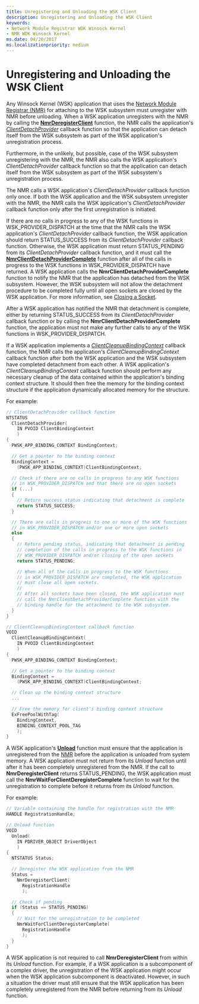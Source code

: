 ```yaml
---
title: Unregistering and Unloading the WSK Client
description: Unregistering and Unloading the WSK Client
keywords:
- Network Module Registrar WDK Winsock Kernel
- NMR WDK Winsock Kernel
ms.date: 04/20/2017
ms.localizationpriority: medium
---
```


# Unregistering and Unloading the WSK Client


Any Winsock Kernel (WSK) application that uses the [Network Module Registrar (NMR)](network-module-registrar2.md) for attaching to the WSK subsystem must unregister with NMR before unloading. When a WSK application unregisters with the NMR by calling the [**NmrDeregisterClient**](/windows-hardware/drivers/ddi/netioddk/nf-netioddk-nmrderegisterclient) function, the NMR calls the application's [*ClientDetachProvider*](/windows-hardware/drivers/ddi/netioddk/nc-netioddk-npi_client_detach_provider_fn) callback function so that the application can detach itself from the WSK subsystem as part of the WSK application's unregistration process.

Furthermore, in the unlikely, but possible, case of the WSK subsystem unregistering with the NMR, the NMR also calls the WSK application's *ClientDetachProvider* callback function so that the application can detach itself from the WSK subsystem as part of the WSK subsystem's unregistration process.

The NMR calls a WSK application's *ClientDetachProvider* callback function only once. If both the WSK application and the WSK subsystem unregister with the NMR, the NMR calls the WSK application's *ClientDetachProvider* callback function only after the first unregistration is initiated.

If there are no calls in progress to any of the WSK functions in WSK\_PROVIDER\_DISPATCH at the time that the NMR calls the WSK application's *ClientDetachProvider* callback function, the WSK application should return STATUS\_SUCCESS from its *ClientDetachProvider* callback function. Otherwise, the WSK application must return STATUS\_PENDING from its *ClientDetachProvider* callback function, and it must call the [**NmrClientDetachProviderComplete**](/windows-hardware/drivers/ddi/netioddk/nf-netioddk-nmrclientdetachprovidercomplete) function after all of the calls in progress to the WSK functions in WSK\_PROVIDER\_DISPATCH have returned. A WSK application calls the **NmrClientDetachProviderComplete** function to notify the NMR that the application has detached from the WSK subsystem. However, the WSK subsystem will not allow the detachment procedure to be completed fully until all open sockets are closed by the WSK application. For more information, see [Closing a Socket](closing-a-socket.md).

After a WSK application has notified the NMR that detachment is complete, either by returning STATUS\_SUCCESS from its *ClientDetachProvider* callback function or by calling the **NmrClientDetachProviderComplete** function, the application must not make any further calls to any of the WSK functions in WSK\_PROVIDER\_DISPATCH.

If a WSK application implements a [*ClientCleanupBindingContext*](/windows-hardware/drivers/ddi/netioddk/nc-netioddk-npi_client_cleanup_binding_context_fn) callback function, the NMR calls the application's *ClientCleanupBindingContext* callback function after both the WSK application and the WSK subsystem have completed detachment from each other. A WSK application's *ClientCleanupBindingContext* callback function should perform any necessary cleanup of the data contained within the application's binding context structure. It should then free the memory for the binding context structure if the application dynamically allocated memory for the structure.

For example:

```C++
// ClientDetachProvider callback function
NTSTATUS
  ClientDetachProvider(
    IN PVOID ClientBindingContext
    )
{
  PWSK_APP_BINDING_CONTEXT BindingContext;

  // Get a pointer to the binding context
  BindingContext =
    (PWSK_APP_BINDING_CONTEXT)ClientBindingContext;

  // Check if there are no calls in progress to any WSK functions
  // in WSK_PROVIDER_DISPATCH and that there are no open sockets
  if (...)
  {
    // Return success status indicating that detachment is complete
    return STATUS_SUCCESS;
  }

  // There are calls in progress to one or more of the WSK functions
  // in WSK_PROVIDER_DISPATCH and/or one or more open sockets
  else
  {
    // Return pending status, indicating that detachment is pending
    // completion of the calls in progress to the WSK functions in
    // WSK_PROVIDER_DISPATCH and/or closing of the open sockets
    return STATUS_PENDING;

    // When all of the calls in progress to the WSK functions
    // in WSK_PROVIDER_DISPATCH are completed, the WSK application
    // must close all open sockets.
    //
    // After all sockets have been closed, the WSK application must
    // call the NmrClientDetachProviderComplete function with the
    // binding handle for the attachment to the WSK subsystem.
  }
}

// ClientCleanupBindingContext callback function
VOID
  ClientCleanupBindingContext(
    IN PVOID ClientBindingContext
    )
{
  PWSK_APP_BINDING_CONTEXT BindingContext;

  // Get a pointer to the binding context
  BindingContext =
    (PWSK_APP_BINDING_CONTEXT)ClientBindingContext;

  // Clean up the binding context structure
  ...

  // Free the memory for client's binding context structure
  ExFreePoolWithTag(
    BindingContext,
    BINDING_CONTEXT_POOL_TAG
    );
}
```

A WSK application's [**Unload**](/windows-hardware/drivers/ddi/wdm/nc-wdm-driver_unload) function must ensure that the application is unregistered from the [NMR](network-module-registrar2.md) before the application is unloaded from system memory. A WSK application must not return from its *Unload* function until after it has been completely unregistered from the NMR. If the call to **NmrDeregisterClient** returns STATUS\_PENDING, the WSK application must call the **NmrWaitForClientDeregisterComplete** function to wait for the unregistration to complete before it returns from its *Unload* function.

For example:

```C++
// Variable containing the handle for registration with the NMR
HANDLE RegistrationHandle;

// Unload function
VOID
  Unload(
    IN PDRIVER_OBJECT DriverObject
    )
{
  NTSTATUS Status;

  // Unregister the WSK application from the NMR
  Status =
    NmrDeregisterClient(
      RegistrationHandle
      );

  // Check if pending
  if (Status == STATUS_PENDING)
  {
    // Wait for the unregistration to be completed
    NmrWaitForClientDeregisterComplete(
      RegistrationHandle
      );
  }
}
```

A WSK application is not required to call **NmrDeregisterClient** from within its *Unload* function. For example, if a WSK application is a subcomponent of a complex driver, the unregistration of the WSK application might occur when the WSK application subcomponent is deactivated. However, in such a situation the driver must still ensure that the WSK application has been completely unregistered from the NMR before returning from its *Unload* function.

 

